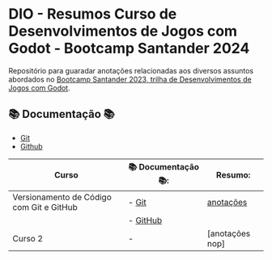 # DIO - Resumos Curso de Desenvolvimentos de Jogos com Godot - Bootcamp Santander 2024

Repositório para guaradar anotações relacionadas aos diversos assuntos abordados no [Bootcamp Santander 2023, trilha de Desenvolvimentos de Jogos com Godot](https://web.dio.me/track/santander-2024-criando-jogos-com-godot/).

## 📚 Documentação 📚

- [Git](https://git-scm.com/docs/git/pt_BR)
- [Github](https://docs.github.com/pt)

| Curso | 📚 Documentação 📚: | Resumo:|
|-------|----------------------|--------|
| Versionamento de Código com Git e GitHub | - [Git](https://git-scm.com/docs/git/pt_BR) | [anotações](https://drive.google.com/file/d/1xaUYRoPpi1L2UTlXMtCRUj0-rsOnPrBU/view?usp=drive_link)|
|                                        | - [GitHub](https://docs.github.com/pt)        |              |
| Curso 2                                | -                                               | [anotações nop] |
